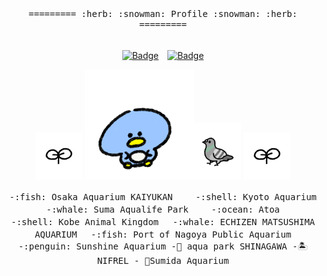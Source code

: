 <div align="center">
  
  <samp>
    =========
    :herb:
    :snowman:
    Profile
    :snowman:
    :herb:
    =========
  </samp>
  <br></br>
  
   [![Badge](https://cp-logo.vercel.app/atcoder/hirafish)](https://atcoder.jp/users/hirafish)　[![Badge](https://cp-logo.vercel.app/codeforces/hirafish)](https://codeforces.com/profile/hirafish)
  
  <img src="https://github.com/hirafish/hirafish/blob/main/icon-me.png" width="75"> <img src="https://github.com/hirafish/hirafish/blob/main/happy-penguin.gif" width="175"><img src="https://github.com/hirafish/hirafish/blob/main/hatoaruki-gif.gif" width="75"> <img src="https://github.com/hirafish/hirafish/blob/main/icon-me.png" width="75">

  <samp>
  -:fish: Osaka Aquarium KAIYUKAN　　
  -:shell: Kyoto Aquarium　　
  -:whale: Suma Aqualife Park　　
  -:ocean: Atoa　　   <br>
  -:shell: Kobe Animal Kingdom　
  -:whale: ECHIZEN MATSUSHIMA AQUARIUM　
  -:fish: Port of Nagoya Public Aquarium　<br>
  -:penguin: Sunshine Aquarium  
  -🐬 aqua park SHINAGAWA  
  -🏝️ NIFREL  
  - 🪸Sumida Aquarium  
  </samp>

</div>
